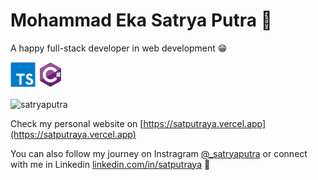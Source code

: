 # Mohammad Eka Satrya Putra 🚀

A happy full-stack developer in web development 😁

<p align="left">
<img src="https://raw.githubusercontent.com/devicons/devicon/master/icons/typescript/typescript-original.svg" alt="typescript" width="40" height="40"/>
<img src="https://raw.githubusercontent.com/devicons/devicon/master/icons/csharp/csharp-original.svg" alt="csharp" width="40" height="40"/>
</p>
<img align="center" src="https://github-readme-stats.vercel.app/api/top-langs/?username=satryaputra&size_weight=0.5&count_weight=0.5&hide=javascript,html,css,scss&layout=compact&langs_count=4&locale=en" alt="satryaputra" />

Check my personal website on [https://satputraya.vercel.app](https://satputraya.vercel.app)

You can also follow my journey on Instragram [@_satryaputra](https://instagram.com/_satryaputra) or connect with me in Linkedin [linkedin.com/in/satputraya](https://linkedin.com/in/satputraya) 👋
